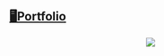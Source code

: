 <div>
  <h2><a href="https://charming-liger-3527e0.netlify.app" target="_blank">🖥️Portfolio</h2></a>
</div>
<div align=center>
  <img align=center src=https://metrics.lecoq.io/edray28?template=classic&isocalendar=1&languages=1&followup=1&fortune=1&notable=1&introduction=1&base=header%2C%20activity%2C%20community%2C%20repositories%2C%20metadata&base.indepth=false&base.hireable=false&base.skip=false&isocalendar=false&isocalendar.duration=half-year&languages=false&languages.limit=8&languages.threshold=0%25&languages.other=false&languages.colors=github&languages.sections=most-used&languages.indepth=false&languages.analysis.timeout=15&languages.analysis.timeout.repositories=7.5&languages.categories=markup%2C%20programming&languages.recent.categories=markup%2C%20programming&languages.recent.load=300&languages.recent.days=14&followup=false&followup.sections=repositories&followup.indepth=false&followup.archived=true&notable=false&notable.from=organization&notable.repositories=false&notable.indepth=false&notable.types=commit&notable.self=false&introduction=false&introduction.title=true&fortune=false&config.timezone=Asia%2FShanghai
</div>
<!---
edray28/edray28 is a ✨ special ✨ repository because its `README.md` (this file) appears on your GitHub profile.
You can click the Preview link to take a look at your changes.
--->

